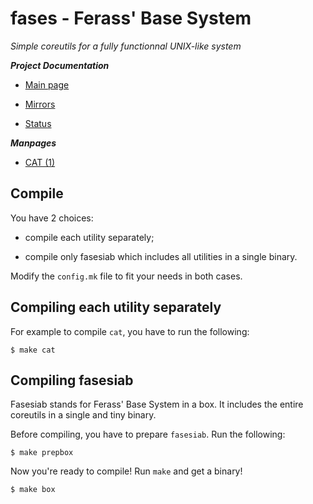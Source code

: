 # fases - Ferass' Base System

*Simple coreutils for a fully functionnal UNIX-like system*

***Project Documentation***

- [Main page](README.md)

- [Mirrors](MIRRORS.md)

- [Status](STATUS.md)

***Manpages***

- [CAT (1)](man/cat.1)

## Compile

You have 2 choices:

- compile each utility separately;

- compile only fasesiab which includes all utilities in a single binary.

Modify the `config.mk` file to fit your needs in both cases.

## Compiling each utility separately

For example to compile `cat`, you have to run the following:

	$ make cat

## Compiling fasesiab

Fasesiab stands for Ferass' Base System in a box. It includes the entire 
coreutils in a single and tiny binary.

Before compiling, you have to prepare `fasesiab`.
Run the following:

	$ make prepbox

Now you're ready to compile! Run `make` and get a binary!

	$ make box

